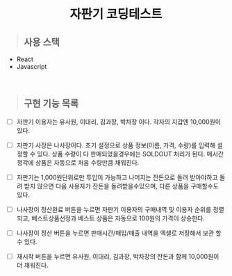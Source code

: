 <h1 align="center">자판기 코딩테스트</h1>

> ## 사용 스택

- React
- Javascript

<br>

> ## 구현 기능 목록

- [ ] 자판기 이용자는 유사원, 이대리, 김과장, 박차장 이다. 각자의 지갑엔 10,000원이 있다.

- [ ] 자판기 사장은 나사장이다. 초기 설정으로 상품 정보(이름, 가격, 수량)를 입력해 설정할 수 있다. 상품 수량이 다 판매되었을경우에는 SOLDOUT 처리가 된다. 매시간 정각에 상품은 자동으로 처음 수량만큼 채워진다.

- [ ] 자판기는 1,000원단위로만 투입이 가능하고 나머지는 잔돈으로 돌려 받아야하고 돌려 받지 않으면 다음 사용자가 잔돈을 돌려받을수있으며, 다른 상품을 구매할수도 있다.

- [ ] 나사장이 정산완료 버튼을 누르면 자판기 이용자의 구매내역 및 이용자 순위를 정렬 되고, 베스트상품선정과 베스트 상품은 자동으로 100원의 가격이 상승한다.

- [ ] 나사장이 정산 버튼을 누르면 판매시간/매입/매출 내역을 엑셀로 저장해서 보관 할수 있다.

- [ ] 재시작 버튼을 누르면 유사원, 이대리, 김과장, 박차장의 잔돈과 함께 10,000원이 더 채워진다.
